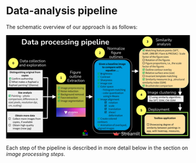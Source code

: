 # Data-analysis pipeline

The schematic overview of our approach is as follows:

![Pipeline](_static/pipeline.jpg)

Each step of the pipeline is described in more detail below in the section on *image processing steps*.
